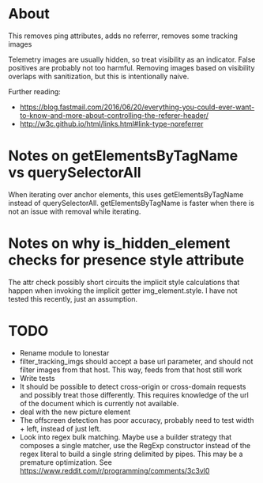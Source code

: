 
# About



This removes ping attributes, adds no referrer, removes some tracking images

Telemetry images are usually hidden, so treat visibility as an indicator. False
positives are probably not too harmful. Removing images based on visibility
overlaps with sanitization, but this is intentionally naive.

Further reading:

* https://blog.fastmail.com/2016/06/20/everything-you-could-ever-want-to-know-and-more-about-controlling-the-referer-header/
* http://w3c.github.io/html/links.html#link-type-noreferrer

# Notes on getElementsByTagName vs querySelectorAll

When iterating over anchor elements, this uses getElementsByTagName
instead of querySelectorAll. getElementsByTagName is faster when there is not an
issue with removal while iterating.

# Notes on why is_hidden_element checks for presence style attribute

The attr check possibly short circuits the implicit style calculations
that happen when invoking the implicit getter img_element.style. I have not
tested this recently, just an assumption.

# TODO
* Rename module to lonestar
* filter_tracking_imgs should accept a base url parameter, and should not
filter images from that host. This way, feeds from that host still work
* Write tests
* It should be possible to detect cross-origin or cross-domain requests and
possibly treat those differently. This requires knowledge of the url of the
document which is currently not available.
* deal with the new picture element
* The offscreen detection has poor accuracy, probably need to test width + left, instead of just left.
* Look into regex bulk matching. Maybe use a builder strategy that composes a
single matcher, use the RegExp constructor instead of the regex literal to build
a single string delimited by pipes. This may be a premature optimization. See
https://www.reddit.com/r/programming/comments/3c3vl0
